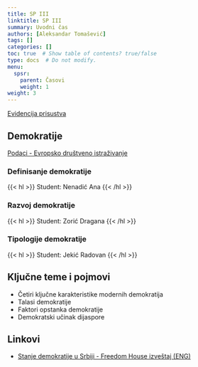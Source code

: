 ```yaml
---
title: SP III
linktitle: SP III
summary: Uvodni čas
authors: [Aleksandar Tomašević]
tags: []
categories: []
toc: true  # Show table of contents? true/false
type: docs  # Do not modify.
menu:
  spsr:
    parent: Časovi
    weight: 1
weight: 3
---
```


[Evidencija prisustva](https://forms.gle/Q5yfFHcNoDATWhTP8)

## Demokratije

[Podaci - Evropsko društveno istraživanje](/files/ess-demo.html)

### Definisanje demokratije

{{< hl >}} Student: Nenadić Ana {{< /hl >}}

### Razvoj demokratije

{{< hl >}} Student: Zorić Dragana {{< /hl >}}

### Tipologije demokratije

{{< hl >}} Student: Jekić Radovan {{< /hl >}}

## Ključne teme i pojmovi

- Četiri ključne karakteristike modernih demokratija
- Talasi demokratije
- Faktori opstanka demokratije
- Demokratski učinak dijaspore


## Linkovi

- [Stanje demokratije u Srbiji - Freedom House izveštaj (ENG)](https://freedomhouse.org/report/freedom-world/2019/serbia)





